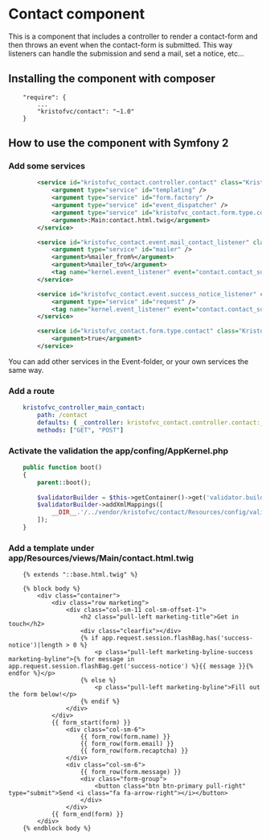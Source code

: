 # Contact component

This is a component that includes a controller to render a contact-form and then throws an event when the contact-form is submitted.
This way listeners can handle the submission and send a mail, set a notice, etc...

## Installing the component with composer

```
    "require": {
        ...
        "kristofvc/contact": "~1.0"
    }
```

## How to use the component with Symfony 2

### Add some services

```xml
        <service id="kristofvc_contact.controller.contact" class="Kristofvc\Contact\Controller\Contact">
            <argument type="service" id="templating" />
            <argument type="service" id="form.factory" />
            <argument type="service" id="event_dispatcher" />
            <argument type="service" id="kristofvc_contact.form.type.contact" />
            <argument>:Main:contact.html.twig</argument>
        </service>

        <service id="kristofvc_contact.event.mail_contact_listener" class="Kristofvc\Contact\Event\Listener\MailContactListener">
            <argument type="service" id="mailer" />
            <argument>%mailer_from%</argument>
            <argument>%mailer_to%</argument>
            <tag name="kernel.event_listener" event="contact.contact_submitted_event" method="sendMail" />
        </service>

        <service id="kristofvc_contact.event.success_notice_listener" class="Kristofvc\Contact\Event\Listener\SuccessNoticeListener" scope="request">
            <argument type="service" id="request" />
            <tag name="kernel.event_listener" event="contact.contact_submitted_event" method="sendSuccessNotice" />
        </service>

        <service id="kristofvc_contact.form.type.contact" class="Kristofvc\Contact\Form\Type\ContactType">
            <argument>true</argument>
        </service>
```

You can add other services in the Event-folder, or your own services the same way.

### Add a route

```yml
    kristofvc_controller_main_contact:
        path: /contact
        defaults: { _controller: kristofvc_contact.controller.contact:__invoke }
        methods: ["GET", "POST"]
```

### Activate the validation the app/confing/AppKernel.php

```php
    public function boot()
    {
        parent::boot();
    
        $validatorBuilder = $this->getContainer()->get('validator.builder');
        $validatorBuilder->addXmlMappings([
            __DIR__.'/../vendor/kristofvc/contact/Resources/config/validators_contact.xml'
        ]);
    }
```

### Add a template under app/Resources/views/Main/contact.html.twig

```twig
    {% extends "::base.html.twig" %}
    
    {% block body %}
        <div class="container">
            <div class="row marketing">
                <div class="col-sm-11 col-sm-offset-1">
                    <h2 class="pull-left marketing-title">Get in touch</h2>
                    <div class="clearfix"></div>
                    {% if app.request.session.flashBag.has('success-notice')|length > 0 %}
                        <p class="pull-left marketing-byline-success marketing-byline">{% for message in app.request.session.flashBag.get('success-notice') %}{{ message }}{% endfor %}</p>
                    {% else %}
                        <p class="pull-left marketing-byline">Fill out the form below!</p>
                    {% endif %}
                </div>
            </div>
            {{ form_start(form) }}
                <div class="col-sm-6">
                    {{ form_row(form.name) }}
                    {{ form_row(form.email) }}
                    {{ form_row(form.recaptcha) }}
                </div>
                <div class="col-sm-6">
                    {{ form_row(form.message) }}
                    <div class="form-group">
                        <button class="btn btn-primary pull-right" type="submit">Send <i class="fa fa-arrow-right"></i></button>
                    </div>
                </div>
            {{ form_end(form) }}
        </div>
    {% endblock body %}
```
